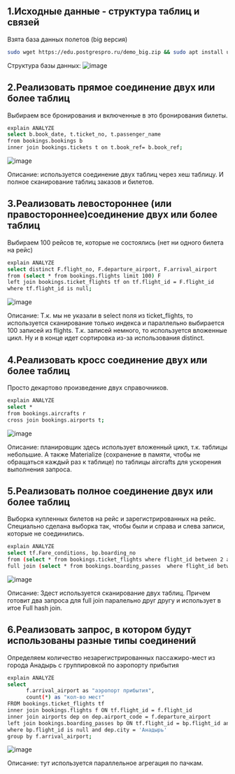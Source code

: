 ## 1.Исходные данные - структура таблиц и связей
Взята база данных полетов (big версия) 
```Bash
sudo wget https://edu.postgrespro.ru/demo_big.zip && sudo apt install unzip && unzip demo_big.zip && sudo -u postgres psql -d postgres -p 5432 -f /home/mihi/demo_big.sql -c 'alter database demo set search_path to bookings'
```

Структура базы данных:
![image](https://github.com/user-attachments/assets/267c27de-8adf-4e77-bfe2-c505ffa96205)

## 2.Реализовать прямое соединение двух или более таблиц
Выбираем все бронирования и включенные в это бронирования билеты. 
```Bash
explain ANALYZE 
select b.book_date, t.ticket_no, t.passenger_name
from bookings.bookings b
inner join bookings.tickets t on t.book_ref= b.book_ref;
```
![image](https://github.com/user-attachments/assets/c418a972-5675-4edb-b846-4c5af52f1138)

Описание: используется соединение двух таблиц через хеш таблицу. И полное сканирование таблиц заказов и билетов.  

## 3.Реализовать левостороннее (или правостороннее)соединение двух или более таблиц
Выбираем 100 рейсов те, которые не состоялись (нет ни одного билета на рейс)
```Bash
explain ANALYZE 
select distinct F.flight_no, F.departure_airport, F.arrival_airport
from (select * from bookings.flights limit 100) F
left join bookings.ticket_flights tf on tf.flight_id = F.flight_id
where tf.flight_id is null;
```
![image](https://github.com/user-attachments/assets/775dc919-fbd8-4317-a9a3-32047bda4e87)

Описание: Т.к. мы не указали в select поля из ticket_flights, то используется сканирование только индекса и параллельно выбирается 100 записей из flights. Т.к. записей немного, то используется вложенные цикл. Ну и в конце идет сортировка из-за использования distinct.

## 4.Реализовать кросс соединение двух или более таблиц
Просто декартово произведение двух справочников.
```Bash
explain ANALYZE 
select *
from bookings.aircrafts r
cross join bookings.airports t;
```
![image](https://github.com/user-attachments/assets/ff9e53ab-7b98-4c63-9ad3-c3969eaf6b0f)

Описание: планировщик здесь использует вложенный цикл, т.к. таблицы небольшие. А также Materialize (сохранение в памяти, чтобы не обращаться каждый раз к таблице) по таблицы aircrafts для ускорения выполнения запроса.  

## 5.Реализовать полное соединение двух или более таблиц
Выборка купленных билетов на рейс и зарегистрированных на рейс. Специально сделана выборка так, чтобы были и справа и слева записи, которые не соединились.
```Bash
explain ANALYZE 
select tf.Fare_conditions, bp.boarding_no
from (select * from bookings.ticket_flights where flight_id between 2 and 7) tf
full join (select * from bookings.boarding_passes  where flight_id between 3 and 8) bp on bp.flight_id = tf.flight_id and bp.ticket_no = tf.ticket_no;
```
![image](https://github.com/user-attachments/assets/91451d6e-9a9e-44e2-8b6d-c5853804891a)

Описание: Здест используется сканирование двух таблиц. Причем готовит два запроса для full join паралельно друг другу и использует в итое Full hash join.

## 6.Реализовать запрос, в котором будут использованы разные типы соединений
Определяем количество незарегистрированных пассажиро-мест из города Анадырь с группировкой по аэропорту прибытия
```bash
explain ANALYZE 
select  
      f.arrival_airport as "аэропорт прибытия",
      count(*) as "кол-во мест"
FROM bookings.ticket_flights tf
inner join bookings.flights f ON tf.flight_id = f.flight_id
inner join airports dep on dep.airport_code = f.departure_airport
left join bookings.boarding_passes bp ON tf.flight_id = bp.flight_id and tf.ticket_no = bp.ticket_no
where bp.flight_id is null and dep.city = 'Анадырь'
group by f.arrival_airport;
```
![image](https://github.com/user-attachments/assets/fd03786b-d30f-49e6-a010-679b70219b33)

Описание: тут используется  параллельное агрегация по пачкам. 

